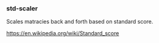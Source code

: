 ### std-scaler

Scales matracies back and forth based on standard score.

https://en.wikipedia.org/wiki/Standard_score
